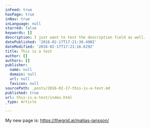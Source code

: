 ```yaml
---
inFeed: true
hasPage: true
inNav: true
inLanguage: null
starred: false
keywords: []
description: I just want to test the description field as well.
datePublished: '2016-02-17T17:21:30.490Z'
dateModified: '2016-02-17T17:21:16.629Z'
title: This is a test
author: []
authors: []
publisher:
  name: null
  domain: null
  url: null
  favicon: null
sourcePath: _posts/2016-02-17-this-is-a-test.md
published: true
url: this-is-a-test/index.html
_type: Article

---
```

My new page is: https://thegrid.ai/matias-jansson/